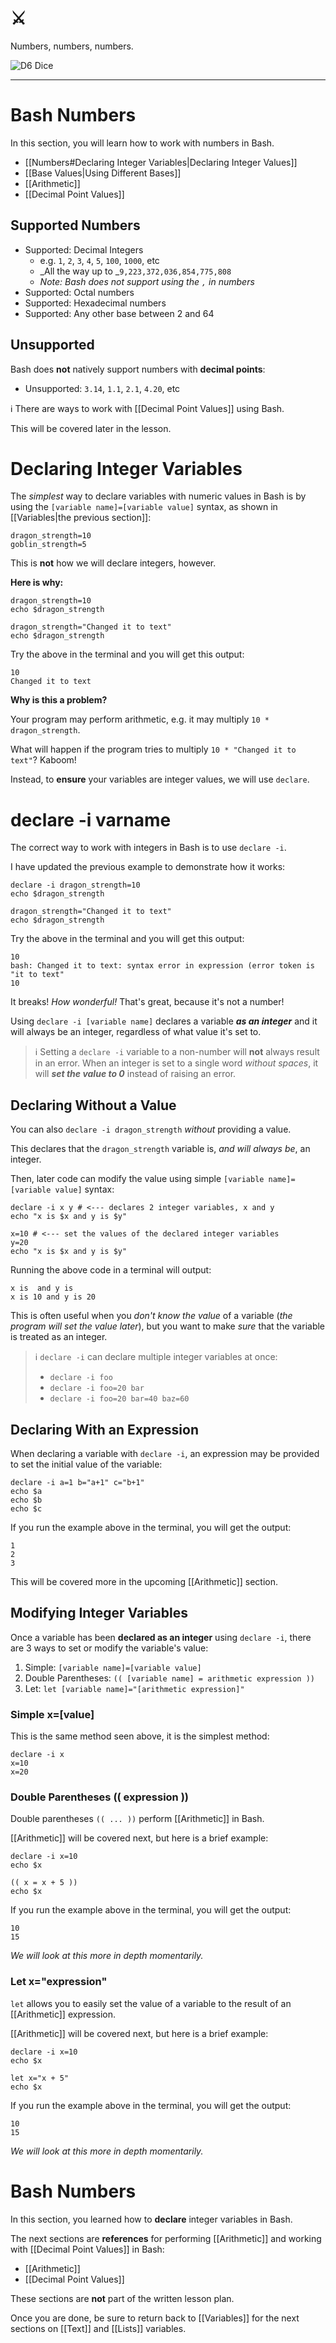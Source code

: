 # ⚔️

Numbers, numbers, numbers.

![D6 Dice](Numbers.jpg)

---

# Bash Numbers

In this section, you will learn how to work with numbers in Bash.

- [[Numbers#Declaring Integer Variables|Declaring Integer Values]]
- [[Base Values|Using Different Bases]]
- [[Arithmetic]]
- [[Decimal Point Values]]

## Supported Numbers

- Supported: Decimal Integers
	- e.g. `1`, `2`, `3`, `4`, `5`, `100`, `1000`, etc
	- _All the way up to _`9,223,372,036,854,775,808` 
	- _Note: Bash does not support using the `,` in numbers_
- Supported: Octal numbers
- Supported: Hexadecimal numbers
- Supported: Any other base between 2 and 64

## Unsupported

Bash does **not** natively support numbers with **decimal points**:
- Unsupported: `3.14`, `1.1`, `2.1`, `4.20`, etc

ℹ️ There are ways to work with [[Decimal Point Values]] using Bash.

This will be covered later in the lesson.

# Declaring Integer Variables

The *simplest* way to declare variables with numeric values in Bash is by using the `[variable name]=[variable value]` syntax, as shown in [[Variables|the previous section]]:

```shell
dragon_strength=10
goblin_strength=5
```

This is **not** how we will declare integers, however.

**Here is why:**

```shell
dragon_strength=10
echo $dragon_strength

dragon_strength="Changed it to text"
echo $dragon_strength
```

Try the above in the terminal and you will get this output:

```
10
Changed it to text
```

**Why is this a problem?**

Your program may perform arithmetic, e.g. it may multiply `10 * dragon_strength`.

What will happen if the program tries to multiply `10 * "Changed it to text"`? Kaboom!

Instead, to **ensure** your variables are integer values, we will use `declare`.

# declare -i varname

The correct way to work with integers in Bash is to use `declare -i`.

I have updated the previous example to demonstrate how it works:

```shell
declare -i dragon_strength=10
echo $dragon_strength

dragon_strength="Changed it to text"
echo $dragon_strength
```

Try the above in the terminal and you will get this output:

```
10
bash: Changed it to text: syntax error in expression (error token is "it to text"
10
```

It breaks! _How wonderful!_ That's great, because it's not a number!

Using `declare -i [variable name]` declares a variable **_as an integer_** and it will always be an integer, regardless of what value it's set to.

> ℹ️ Setting a `declare -i` variable to a non-number will **not** always result in an error. When an integer is set to a single word _without spaces_, it will _**set the value to 0**_ instead of raising an error.

## Declaring Without a Value

You can also `declare -i dragon_strength` _without_ providing a value.

This declares that the `dragon_strength` variable is, _and will always be_, an integer.

Then, later code can modify the value using simple `[variable name]=[variable value]` syntax:

```shell
declare -i x y # <--- declares 2 integer variables, x and y
echo "x is $x and y is $y"

x=10 # <--- set the values of the declared integer variables
y=20
echo "x is $x and y is $y"
```

Running the above code in a terminal will output:

```
x is  and y is  
x is 10 and y is 20
```

This is often useful when you _don't know the value_ of a variable (_the program will set the value later_), but you want to make _sure_ that the variable is treated as an integer.

> ℹ️ `declare -i` can declare multiple integer variables at once:
> - `declare -i foo`
> - `declare -i foo=20 bar`
> - `declare -i foo=20 bar=40 baz=60`

## Declaring With an Expression
When declaring a variable with `declare -i`, an expression may be provided to set the initial value of the variable:

```shell
declare -i a=1 b="a+1" c="b+1"
echo $a
echo $b
echo $c
```

If you run the example above in the terminal, you will get the output:

```
1
2
3
```

This will be covered more in the upcoming [[Arithmetic]] section.

## Modifying Integer Variables

Once a variable has been **declared as an integer** using `declare -i`, there are 3 ways to set or modify the variable's value:

1. Simple: `[variable name]=[variable value]`
3. Double Parentheses: `(( [variable name] = arithmetic expression ))`
2. Let: `let [variable name]="[arithmetic expression]"`

### Simple x=[value]

This is the same method seen above, it is the simplest method:

```shell
declare -i x
x=10
x=20
```

### Double Parentheses (( expression ))

Double parentheses `(( ... ))` perform [[Arithmetic]] in Bash.

[[Arithmetic]] will be covered next, but here is a brief example:

```shell
declare -i x=10
echo $x

(( x = x + 5 ))
echo $x
```

If you run the example above in the terminal, you will get the output:

```shell
10
15
```

_We will look at this more in depth momentarily._

### Let x="expression"

`let` allows you to easily set the value of a variable to the result of an [[Arithmetic]] expression.

[[Arithmetic]] will be covered next, but here is a brief example:

```shell
declare -i x=10
echo $x

let x="x + 5"
echo $x
```

If you run the example above in the terminal, you will get the output:

```shell
10
15
```

_We will look at this more in depth momentarily._

# Bash Numbers

In this section, you learned how to **declare** integer variables in Bash.

The next sections are **references** for performing [[Arithmetic]] and working with [[Decimal Point Values]] in Bash:

- [[Arithmetic]]
- [[Decimal Point Values]]

These sections are **not** part of the written lesson plan.

Once you are done, be sure to return back to [[Variables]] for the next sections on [[Text]] and [[Lists]] variables.
